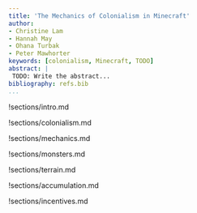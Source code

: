 ```yaml
---
title: 'The Mechanics of Colonialism in Minecraft'
author:
- Christine Lam
- Hannah May
- Ohana Turbak
- Peter Mawhorter
keywords: [colonialism, Minecraft, TODO]
abstract: |
 TODO: Write the abstract...
bibliography: refs.bib
...
```


!sections/intro.md

!sections/colonialism.md

!sections/mechanics.md

!sections/monsters.md

!sections/terrain.md

!sections/accumulation.md

!sections/incentives.md
